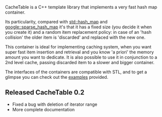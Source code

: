 CacheTable is a C++ template library that implements a very fast hash map container.

Its particularity, compared with [std::hash\_map](http://www.sgi.com/tech/stl/hash_map.html) and [google::sparse\_hash\_map](http://goog-sparsehash.sourceforge.net/) it's that it has a fixed size (you decide it when you create it) and a random item replacement policy:
in case of an 'hash collision' the older item is 'discarded' and replaced with the new one.

This container is ideal for implementing caching system, when you want super fast item insertion and retrieval and you know 'a priori' the memory amount you want to dedicate.
It is also possible to use it in conjunction to a 2nd level cache, passing discarded item to a slower and bigger container.

The interfaces of the containers are compatible with STL, and to get a glimpse you can check out the
[examples](http://cache-table.googlecode.com/svn/trunk/examples/) provided.


## Released CacheTable 0.2 ##

  * Fixed a bug with deletion of iterator range
  * More complete documentation
